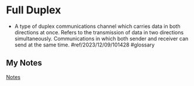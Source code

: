# Full Duplex
- A type of duplex communications channel which carries data in both directions at once. Refers to the transmission of data in two directions simultaneously. Communications in which both sender and receiver can send at the same time. #ref/2023/12/09/101428 #glossary 
## My Notes
[Notes](mynotes/full-duplex-notes.md)
